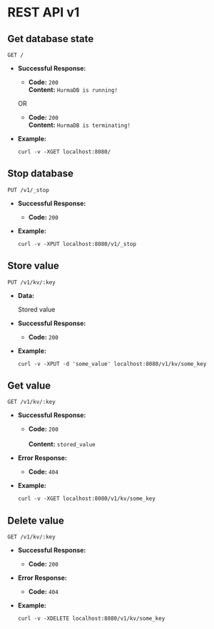 # REST API v1

## Get database state

  `GET /`
  
* **Successful Response:**
  
  * **Code:** `200` <br />
    **Content:** `HurmaDB is running!`
    
  OR
  
  * **Code:** `200` <br />
    **Content:** `HurmaDB is terminating!`
 
* **Example:**
  
  ```
  curl -v -XGET localhost:8080/
  ```
  
  
## Stop database

  `PUT /v1/_stop`
  
* **Successful Response:**
  
  * **Code:** `200` <br />
 
* **Example:**
  
  ```
  curl -v -XPUT localhost:8080/v1/_stop
  ```
  
  
## Store value

  `PUT /v1/kv/:key`
  
* **Data:**

  Stored value
  
* **Successful Response:**
  
  * **Code:** `200` <br />

* **Example:**
  
  ```
  curl -v -XPUT -d 'some_value' localhost:8080/v1/kv/some_key  
  ```


## Get value

  `GET /v1/kv/:key`

* **Successful Response:**
  
  * **Code:** `200` <br /> <br />
    **Content:** `stored_value`
  
* **Error Response:**

  * **Code:** `404` <br />

* **Example:**
  
  ```  
  curl -v -XGET localhost:8080/v1/kv/some_key
  ```


## Delete value

  `GET /v1/kv/:key`

* **Successful Response:**
  
  * **Code:** `200` <br />

* **Error Response:**

  * **Code:** `404` <br />

* **Example:**
  
  ```
  curl -v -XDELETE localhost:8080/v1/kv/some_key
  ```
